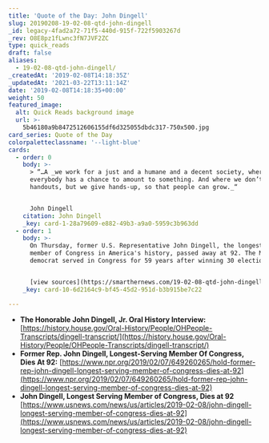 ```yaml
---
title: 'Quote of the Day: John Dingell'
slug: 20190208-19-02-08-qtd-john-dingell
_id: legacy-4fad2a72-71f5-440d-915f-722f5903267d
_rev: O8E8pz1fLwnc3fN7JVF2ZC
type: quick_reads
draft: false
aliases:
  - 19-02-08-qtd-john-dingell/
_createdAt: '2019-02-08T14:18:35Z'
_updatedAt: '2021-03-22T13:11:14Z'
date: '2019-02-08T14:18:35+00:00'
weight: 50
featured_image:
  alt: Quick Reads background image
  url: >-
    5b46180a9b8472512606155df6d325055dbdc317-750x500.jpg
card_series: Quote of the Day
colorpaletteclassname: '--light-blue'
cards:
  - order: 0
    body: >-
      > “…A _we work for a just and a humane and a decent society, where
      everybody has a chance to amount to something. And where we don’t give
      handouts, but we give hands-up, so that people can grow._“


      John Dingell
    citation: John Dingell
    _key: card-1-28a79609-e882-49b3-a9a0-5959c3b963dd
  - order: 1
    body: >-
      On Thursday, former U.S. Representative John Dingell, the longest-serving
      member of Congress in America's history, passed away at 92. The Michigan
      democrat served in Congress for 59 years after winning 30 elections.


      [view sources](https://smarthernews.com/19-02-08-qtd-john-dingell/)
    _key: card-10-6d2164c9-bf45-45d2-951d-b3b915be7c22

---
```

* **The Honorable John Dingell, Jr. Oral History Interview:**  
[https://history.house.gov/Oral-History/People/OHPeople-Transcripts/dingell-transcript/](https://history.house.gov/Oral-History/People/OHPeople-Transcripts/dingell-transcript/)
* **Former Rep. John Dingell, Longest-Serving Member Of Congress, Dies At 92:** [https://www.npr.org/2019/02/07/649260265/hold-former-rep-john-dingell-longest-serving-member-of-congress-dies-at-92](https://www.npr.org/2019/02/07/649260265/hold-former-rep-john-dingell-longest-serving-member-of-congress-dies-at-92)
* **John Dingell, Longest Serving Member of Congress, Dies at 92**  
[https://www.usnews.com/news/us/articles/2019-02-08/john-dingell-longest-serving-member-of-congress-dies-at-92](https://www.usnews.com/news/us/articles/2019-02-08/john-dingell-longest-serving-member-of-congress-dies-at-92)